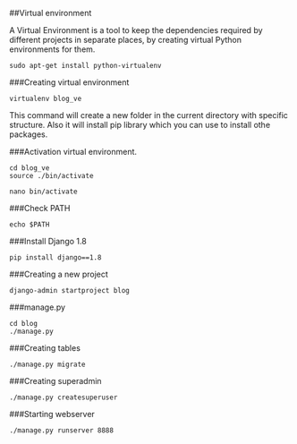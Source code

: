 ##Virtual environment

A Virtual Environment is a tool to keep the dependencies required by different projects in separate places, by creating virtual Python environments for them.

    sudo apt-get install python-virtualenv

###Creating virtual environment

    virtualenv blog_ve

This command will create a new folder in the current directory with specific structure.
Also it will install pip library which you can use to install othe packages.

###Activation virtual environment.

    cd blog_ve
    source ./bin/activate

    nano bin/activate

###Check PATH

    echo $PATH


###Install Django 1.8

    pip install django==1.8

###Creating a new project

    django-admin startproject blog

###manage.py

    cd blog
    ./manage.py

###Creating tables
    
    ./manage.py migrate

###Creating superadmin

    ./manage.py createsuperuser

###Starting webserver

    ./manage.py runserver 8888





